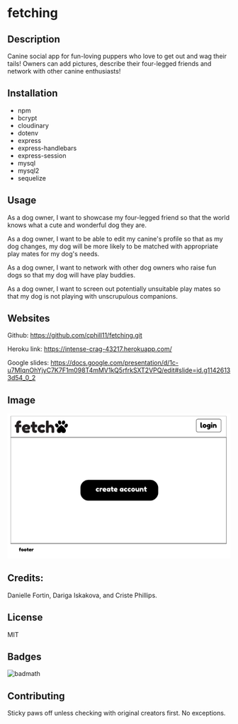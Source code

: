 # fetching

## Description
Canine social app for fun-loving puppers who love to get out and wag their tails!  Owners can add pictures, describe their four-legged friends and network with other canine enthusiasts!

## Installation
* npm
* bcrypt
* cloudinary
* dotenv
* express
* express-handlebars
* express-session
* mysql
* mysql2
* sequelize

## Usage
As a dog owner, I want to showcase my four-legged friend so that the world knows what a cute and wonderful dog they are.

As a dog owner, I want to be able to edit my canine's profile so that as my dog changes, my dog will be more likely to be matched with appropriate play mates for my dog's needs.

As a dog owner, I want to network with other dog owners who raise fun dogs so that my dog will have play buddies. 

As a dog owner, I want to screen out potentially unsuitable play mates so that my dog is not playing with unscrupulous companions.


## Websites
Github: https://github.com/cphill11/fetching.git

Heroku link: https://intense-crag-43217.herokuapp.com/

Google slides: https://docs.google.com/presentation/d/1c-u7MIqnOhYjyC7K7F1m098T4mMV1kQ5rfrkSXT2VPQ/edit#slide=id.g11426133d54_0_2

## Image

![Screenshot](/public/template/assets/images/screenshot.png)

## Credits:

Danielle Fortin, Dariga Iskakova, and Criste Phillips.

## License
MIT

## Badges
![badmath](https://img.shields.io/github/languages/top/nielsenjared/badmath)

## Contributing
Sticky paws off unless checking with original creators first.  No exceptions.